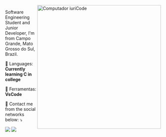 <img src="https://raw.githubusercontent.com/MicaelliMedeiros/micaellimedeiros/master/image/computer-illustration.png" min-width="400px" max-width="400px" width="400px" align="right" alt="Computador iuriCode">

<p align="left"> 
  Software Engineering Student and Junior Developer, I'm from Campo Grande, Mato Grosso do Sul, Brazil.
</p>

<p align="left">
  🦄 Languages: <strong>Currently learning C in college</strong>
</p>

<p align="left">
  💼 Ferramentas: <strong>VsCode</strong>
</p>

<p align="left">
  💌 Contact me from the social networks below: ⤵️
</p>

<p align="left">
  <a href="raulbraga.ms@gmail.com" alt="Gmail">
  <img src="https://img.shields.io/badge/-Gmail-FF0000?style=flat-square&labelColor=FF0000&logo=gmail&logoColor=white&link=LINK-DO-SEU-EMAIL" /></a>

  <a href="https://www.linkedin.com/in/raulbragaof/" alt="Linkedin">
  <img src="https://img.shields.io/badge/-Linkedin-0e76a8?style=flat-square&logo=Linkedin&logoColor=white&link=LINK-DO-SEU-LINKEDIN" /></a>

</p>  

